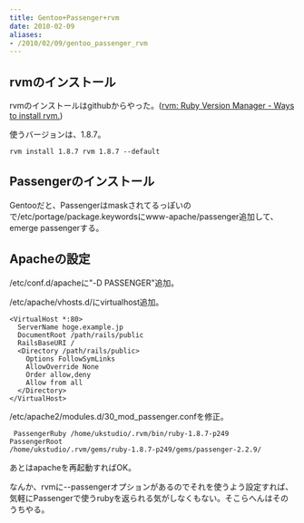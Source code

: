 ```yaml
---
title: Gentoo+Passenger+rvm
date: 2010-02-09
aliases:
- /2010/02/09/gentoo_passenger_rvm
---
```

<h2>rvmのインストール</h2>
rvmのインストールはgithubからやった。(<a href='http://rvm.beginrescueend.com/install/'>rvm: Ruby Version Manager - Ways to install rvm.</a>)

使うバージョンは、1.8.7。

<code><pre>rvm install 1.8.7
rvm 1.8.7 --default</pre></code>

<h2>Passengerのインストール</h2>
Gentooだと、Passengerはmaskされてるっぽいので/etc/portage/package.keywordsにwww-apache/passenger追加して、emerge passengerする。

<h2>Apacheの設定</h2>
/etc/conf.d/apacheに"-D PASSENGER"追加。

/etc/apache/vhosts.d/にvirtualhost追加。

<pre><code>&lt;VirtualHost *:80&gt;
  ServerName hoge.example.jp
  DocumentRoot /path/rails/public
  RailsBaseURI /
  &lt;Directory /path/rails/public&gt;
    Options FollowSymLinks
    AllowOverride None
    Order allow,deny
    Allow from all
  &lt;/Directory&gt;
&lt;/VirtualHost&gt;</code></pre>

/etc/apache2/modules.d/30_mod_passenger.confを修正。

<code><pre>
PassengerRuby /home/ukstudio/.rvm/bin/ruby-1.8.7-p249
PassengerRoot /home/ukstudio/.rvm/gems/ruby-1.8.7-p249/gems/passenger-2.2.9/</pre></code>

あとはapacheを再起動すればOK。

なんか、rvmに--passengerオプションがあるのでそれを使うよう設定すれば、気軽にPassengerで使うrubyを返られる気がしなくもない。そこらへんはそのうちやる。